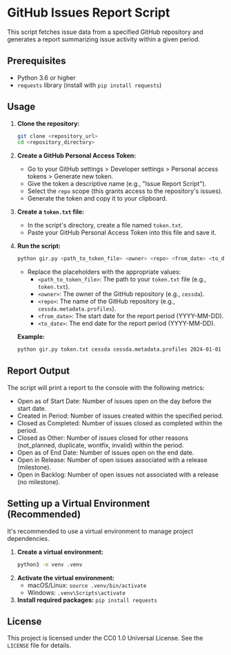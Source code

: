 # GitHub Issues Report Script

This script fetches issue data from a specified GitHub repository and generates a report summarizing issue activity within a given period.

## Prerequisites

*   Python 3.6 or higher
*   `requests` library (install with `pip install requests`)

## Usage

1.  **Clone the repository:**
    ```bash
    git clone <repository_url>
    cd <repository_directory>
    ```

2.  **Create a GitHub Personal Access Token:**
    *   Go to your GitHub settings > Developer settings > Personal access tokens > Generate new token.
    *   Give the token a descriptive name (e.g., "Issue Report Script").
    *   Select the `repo` scope (this grants access to the repository's issues).
    *   Generate the token and copy it to your clipboard.

3.  **Create a `token.txt` file:**
    *   In the script's directory, create a file named `token.txt`.
    *   Paste your GitHub Personal Access Token into this file and save it.

4.  **Run the script:**
    ```bash
    python gir.py <path_to_token_file> <owner> <repo> <from_date> <to_date>
    ```
    *   Replace the placeholders with the appropriate values:
        *   `<path_to_token_file>`: The path to your `token.txt` file (e.g., `token.txt`).
        *   `<owner>`: The owner of the GitHub repository (e.g., `cessda`).
        *   `<repo>`: The name of the GitHub repository (e.g., `cessda.metadata.profiles`).
        *   `<from_date>`: The start date for the report period (YYYY-MM-DD).
        *   `<to_date>`: The end date for the report period (YYYY-MM-DD).

    **Example:**
    ```bash
    python gir.py token.txt cessda cessda.metadata.profiles 2024-01-01 2024-12-31
    ```

## Report Output

The script will print a report to the console with the following metrics:

*   Open as of Start Date: Number of issues open on the day before the start date.
*   Created in Period: Number of issues created within the specified period.
*   Closed as Completed: Number of issues closed as completed within the period.
*   Closed as Other: Number of issues closed for other reasons (not\_planned, duplicate, wontfix, invalid) within the period.
*   Open as of End Date: Number of issues open on the end date.
*   Open in Release: Number of open issues associated with a release (milestone).
*   Open in Backlog: Number of open issues not associated with a release (no milestone).

## Setting up a Virtual Environment (Recommended)

It's recommended to use a virtual environment to manage project dependencies.

1.  **Create a virtual environment:**
    ```bash
    python3 -m venv .venv
    ```
2.  **Activate the virtual environment:**
    *   macOS/Linux: `source .venv/bin/activate`
    *   Windows: `.venv\Scripts\activate`
3.  **Install required packages:** `pip install requests`


## License

This project is licensed under the CC0 1.0 Universal License. See the `LICENSE` file for details.